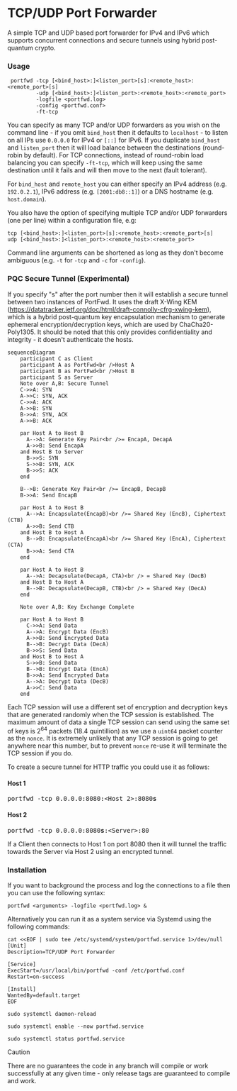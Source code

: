 # TCP/UDP Port Forwarder

A simple TCP and UDP based port forwarder for IPv4 and IPv6 which supports concurrent connections and secure tunnels using hybrid post-quantum crypto.

### Usage

```
 portfwd -tcp [<bind_host>:]<listen_port>[s]:<remote_host>:<remote_port>[s]
         -udp [<bind_host>:]<listen_port>:<remote_host>:<remote_port>
         -logfile <portfwd.log>
         -config <portfwd.conf>
         -ft-tcp
```

You can specify as many TCP and/or UDP forwarders as you wish on the command line - if you omit `bind_host` then it defaults to `localhost` - to listen on all IPs use `0.0.0.0` for IPv4 or `[::]` for IPv6. If you duplicate `bind_host` and `listen_port` then it will load balance between the destinations (round-robin by default). For TCP connections, instead of round-robin load balancing you can specify `-ft-tcp`, which will keep using the same destination until it fails and will then move to the next (fault tolerant).

For `bind_host` and `remote_host` you can either specify an IPv4 address (e.g. `192.0.2.1`), IPv6 address (e.g. `[2001:db8::1]`) or a DNS hostname (e.g. `host.domain`).

You also have the option of specifying multiple TCP and/or UDP forwarders (one per line) within a configuration file, e.g:

```
tcp [<bind_host>:]<listen_port>[s]:<remote_host>:<remote_port>[s]
udp [<bind_host>:]<listen_port>:<remote_host>:<remote_port>
```

Command line arguments can be shortened as long as they don't become ambiguous (e.g. `-t` for `-tcp` and `-c` for `-config`).

### PQC Secure Tunnel (Experimental)

If you specify "s" after the port number then it will establish a secure tunnel between two instances of PortFwd. It uses the draft X-Wing KEM (https://datatracker.ietf.org/doc/html/draft-connolly-cfrg-xwing-kem), which is a hybrid post-quantum key encapsulation mechanism to generate ephemeral encryption/decryption keys, which are used by ChaCha20-Poly1305. It should be noted that this only provides confidentiality and integrity - it doesn't authenticate the hosts.

```mermaid
sequenceDiagram
    participant C as Client
    participant A as PortFwd<br />Host A
    participant B as PortFwd<br />Host B
    participant S as Server
    Note over A,B: Secure Tunnel
    C->>A: SYN
    A->>C: SYN, ACK
    C->>A: ACK
    A->>B: SYN
    B->>A: SYN, ACK
    A->>B: ACK

    par Host A to Host B
      A-->A: Generate Key Pair<br />= EncapA, DecapA
      A->>B: Send EncapA
    and Host B to Server
      B->>S: SYN
      S->>B: SYN, ACK
      B->>S: ACK
    end

    B-->B: Generate Key Pair<br />= EncapB, DecapB
    B->>A: Send EncapB

    par Host A to Host B
      A-->A: Encapsulate(EncapB)<br />= Shared Key (EncB), Ciphertext (CTB)
      A->>B: Send CTB
    and Host B to Host A
      B-->B: Encapsulate(EncapA)<br />= Shared Key (EncA), Ciphertext (CTA)
      B->>A: Send CTA
    end

    par Host A to Host B
      A-->A: Decapsulate(DecapA, CTA)<br /> = Shared Key (DecB)
    and Host B to Host A
      B-->B: Decapsulate(DecapB, CTB)<br /> = Shared Key (DecA)
    end

    Note over A,B: Key Exchange Complete

    par Host A to Host B
      C->>A: Send Data
      A-->A: Encrypt Data (EncB)
      A->>B: Send Encrypted Data
      B-->B: Decrypt Data (DecA)
      B->>S: Send Data
    and Host B to Host A
      S->>B: Send Data
      B-->B: Encrypt Data (EncA)
      B->>A: Send Encrypted Data
      A-->A: Decrypt Data (DecB)
      A->>C: Send Data
    end
```

Each TCP session will use a different set of encryption and decryption keys that are generated randomly when the TCP session is established. The maximum amount of data a single TCP session can send using the same set of keys is 2<sup>64</sup> packets (18.4 quintillion) as we use a `uint64` packet counter as the `nonce`. It is extremely unlikely that any TCP session is going to get anywhere near this number, but to prevent `nonce` re-use it will terminate the TCP session if you do.

To create a secure tunnel for HTTP traffic you could use it as follows:

#### Host 1

<pre>
portfwd -tcp 0.0.0.0:8080:&lt;Host 2&gt;:8080<b>s</b>
</pre>

#### Host 2

<pre>
portfwd -tcp 0.0.0.0:8080<b>s</b>:&lt;Server&gt;:80
</pre>

If a Client then connects to Host 1 on port 8080 then it will tunnel the traffic towards the Server via Host 2 using an encrypted tunnel.

### Installation

If you want to background the process and log the connections to a file then you can use the following syntax:

```
portfwd <arguments> -logfile <portfwd.log> &
```

Alternatively you can run it as a system service via Systemd using the following commands:

```
cat <<EOF | sudo tee /etc/systemd/system/portfwd.service 1>/dev/null
[Unit]
Description=TCP/UDP Port Forwarder

[Service]
ExecStart=/usr/local/bin/portfwd -conf /etc/portfwd.conf
Restart=on-success

[Install]
WantedBy=default.target
EOF

sudo systemctl daemon-reload

sudo systemctl enable --now portfwd.service

sudo systemctl status portfwd.service
```

> [!CAUTION]
> There are no guarantees the code in any branch will compile or work successfully at any given time - only release tags are guaranteed to compile and work.
